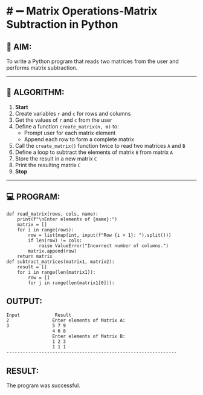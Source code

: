 # # ➖ Matrix Operations-Matrix Subtraction in Python

## 🎯 AIM:
To write a Python program that reads two matrices from the user and performs matrix subtraction.

---

## 🧠 ALGORITHM:

1. **Start**
2. Create variables `r` and `c` for rows and columns
3. Get the values of `r` and `c` from the user
4. Define a function `create_matrix(n, m)` to:
   - Prompt user for each matrix element
   - Append each row to form a complete matrix
5. Call the `create_matrix()` function twice to read two matrices `A` and `B`
6. Define a loop to subtract the elements of matrix `B` from matrix `A`
7. Store the result in a new matrix `C`
8. Print the resulting matrix `C`
9. **Stop**

---

## 💻 PROGRAM:
```
def read_matrix(rows, cols, name):
    print(f"\nEnter elements of {name}:")
    matrix = []
    for i in range(rows):
        row = list(map(int, input(f"Row {i + 1}: ").split()))
        if len(row) != cols:
            raise ValueError("Incorrect number of columns.")
        matrix.append(row)
    return matrix
def subtract_matrices(matrix1, matrix2):
    result = []
    for i in range(len(matrix1)):
        row = []
        for j in range(len(matrix1[0])):
```
## OUTPUT:
```
Input             Result
2                Enter elements of Matrix A:
3                5 7 9
                 4 6 8
                 Enter elements of Matrix B:
                 1 2 3
                 1 1 1
---------------------------------------------------------------
```
## RESULT:
The program was successful.

